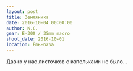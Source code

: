 ```yaml
---
layout: post
title: Земляника
date: 2016-10-04 00:00:00
author: К.С.
gear: E-300 / 35mm macro
shoot_date: 2016-10-01
location: Ёль-база
---
```


Давно у нас листочков с капельками не было...
